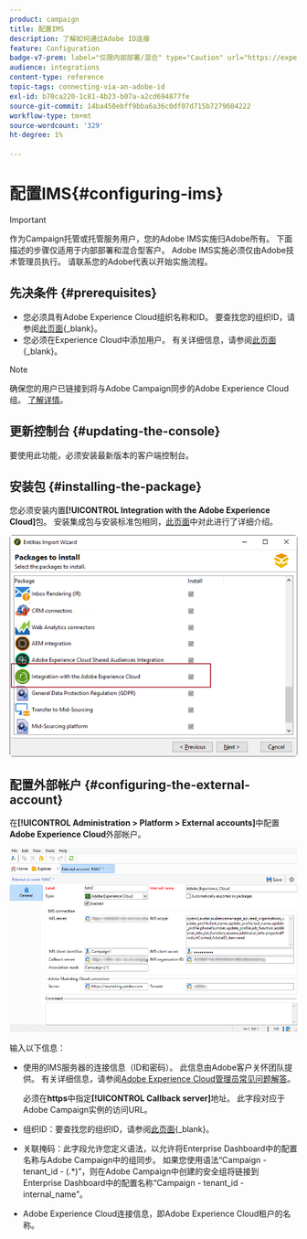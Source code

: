 ```yaml
---
product: campaign
title: 配置IMS
description: 了解如何通过Adobe ID连接
feature: Configuration
badge-v7-prem: label="仅限内部部署/混合" type="Caution" url="https://experienceleague.adobe.com/docs/campaign-classic/using/installing-campaign-classic/architecture-and-hosting-models/hosting-models-lp/hosting-models.html?lang=zh-Hans" tooltip="仅适用于内部部署和混合部署"
audience: integrations
content-type: reference
topic-tags: connecting-via-an-adobe-id
exl-id: b70ca220-1c81-4b23-b07a-a2cd694877fe
source-git-commit: 14ba450ebff9bba6a36c0df07d715b7279604222
workflow-type: tm+mt
source-wordcount: '329'
ht-degree: 1%

---
```


# 配置IMS{#configuring-ims}

>[!IMPORTANT]
>
>作为Campaign托管或托管服务用户，您的Adobe IMS实施归Adobe所有。 下面描述的步骤仅适用于内部部署和混合型客户。
> Adobe IMS实施必须仅由Adobe技术管理员执行。 请联系您的Adobe代表以开始实施流程。

## 先决条件 {#prerequisites}

* 您必须具有Adobe Experience Cloud组织名称和ID。 要查找您的组织ID，请参阅[此页面](https://experienceleague.adobe.com/docs/core-services/interface/administration/organizations.html?lang=zh-hans){_blank}。
* 您必须在Experience Cloud中添加用户。 有关详细信息，请参阅[此页面](https://experienceleague.adobe.com/docs/core-services/interface/administration/admin-getting-started.html?lang=zh-Hans){_blank}。

>[!NOTE]
>
>确保您的用户已链接到将与Adobe Campaign同步的Adobe Experience Cloud组。 [了解详情](#configuring-the-external-account)。

## 更新控制台 {#updating-the-console}

要使用此功能，必须安装最新版本的客户端控制台。

## 安装包 {#installing-the-package}

您必须安装内置&#x200B;**[!UICONTROL Integration with the Adobe Experience Cloud]**&#x200B;包。 安装集成包与安装标准包相同，[此页面](../../installation/using/installing-campaign-standard-packages.md)中对此进行了详细介绍。

![](assets/ims_6.png)

## 配置外部帐户 {#configuring-the-external-account}

在&#x200B;**[!UICONTROL Administration > Platform > External accounts]**&#x200B;中配置&#x200B;**Adobe Experience Cloud**&#x200B;外部帐户。

![](assets/ims_5.png)

输入以下信息：

* 使用的IMS服务器的连接信息（ID和密码）。 此信息由Adobe客户关怀团队提供。 有关详细信息，请参阅[Adobe Experience Cloud管理员常见问题解答](https://experienceleague.adobe.com/docs/core-services/interface/manage-users-and-products/faq.html?lang=zh-Hans)。

  必须在&#x200B;**https**&#x200B;中指定&#x200B;**[!UICONTROL Callback server]**&#x200B;地址。 此字段对应于Adobe Campaign实例的访问URL。

* 组织ID：要查找您的组织ID，请参阅[此页面](https://experienceleague.adobe.com/docs/core-services/interface/administration/organizations.html?lang=zh-hans){_blank}。

* 关联掩码：此字段允许您定义语法，以允许将Enterprise Dashboard中的配置名称与Adobe Campaign中的组同步。 如果您使用语法“Campaign - tenant_id - (.&#42;)”，则在Adobe Campaign中创建的安全组将链接到Enterprise Dashboard中的配置名称“Campaign - tenant_id - internal_name”。

* Adobe Experience Cloud连接信息，即Adobe Experience Cloud租户的名称。
